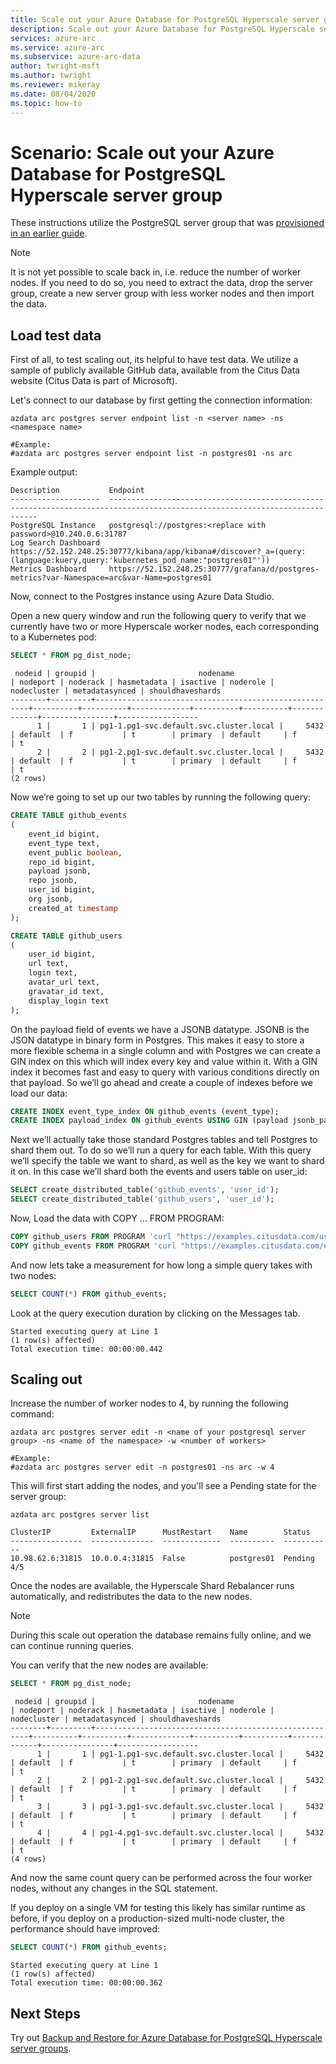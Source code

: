 ```yaml
---
title: Scale out your Azure Database for PostgreSQL Hyperscale server group
description: Scale out your Azure Database for PostgreSQL Hyperscale server group
services: azure-arc
ms.service: azure-arc
ms.subservice: azure-arc-data
author: twright-msft
ms.author: twright
ms.reviewer: mikeray
ms.date: 08/04/2020
ms.topic: how-to
---
```


# Scenario: Scale out your Azure Database for PostgreSQL Hyperscale server group

These instructions utilize the PostgreSQL server group that was [provisioned in an earlier guide](https://github.com/microsoft/Azure-data-services-on-Azure-Arc/blob/ctp2.0/scenarios/004-create-pghsaa-instance.md).

>[!NOTE]
> It is not yet possible to scale back in, i.e. reduce the number of worker nodes. If you need to do so, you need to extract the data, drop the server group, create a new server group with less worker nodes and then import the data.

## Load test data

First of all, to test scaling out, its helpful to have test data. We utilize a sample of publicly available GitHub data, available from the Citus Data website (Citus Data is part of Microsoft).

Let's connect to our database by first getting the connection information:

```terminal
azdata arc postgres server endpoint list -n <server name> -ns <namespace name>

#Example:
#azdata arc postgres server endpoint list -n postgres01 -ns arc
```

Example output:

```terminal
Description           Endpoint
--------------------  ----------------------------------------------------------------------------------------------------------------------------
PostgreSQL Instance   postgresql://postgres:<replace with password>@10.240.0.6:31787
Log Search Dashboard  https://52.152.248.25:30777/kibana/app/kibana#/discover?_a=(query:(language:kuery,query:'kubernetes_pod_name:"postgres01"'))
Metrics Dashboard     https://52.152.248.25:30777/grafana/d/postgres-metrics?var-Namespace=arc&var-Name=postgres01
```

Now, connect to the Postgres instance using Azure Data Studio.

Open a new query window and run the following query to verify that we currently have two or more Hyperscale worker nodes, each corresponding to a Kubernetes pod:

```sql
SELECT * FROM pg_dist_node;
```

```terminal
 nodeid | groupid |                       nodename                        | nodeport | noderack | hasmetadata | isactive | noderole | nodecluster | metadatasynced | shouldhaveshards
--------+---------+-------------------------------------------------------+----------+----------+-------------+----------+----------+-------------+----------------+------------------
      1 |       1 | pg1-1.pg1-svc.default.svc.cluster.local |     5432 | default  | f           | t        | primary  | default     | f              | t
      2 |       2 | pg1-2.pg1-svc.default.svc.cluster.local |     5432 | default  | f           | t        | primary  | default     | f              | t
(2 rows)
```

Now we’re going to set up our two tables by running the following query:

```sql
CREATE TABLE github_events
(
    event_id bigint,
    event_type text,
    event_public boolean,
    repo_id bigint,
    payload jsonb,
    repo jsonb,
    user_id bigint,
    org jsonb,
    created_at timestamp
);

CREATE TABLE github_users
(
    user_id bigint,
    url text,
    login text,
    avatar_url text,
    gravatar_id text,
    display_login text
);
```

On the payload field of events we have a JSONB datatype. JSONB is the JSON datatype in binary form in Postgres. This makes it easy to store a more flexible schema in a single column and with Postgres we can create a GIN index on this which will index every key and value within it. With a GIN index it becomes fast and easy to query with various conditions directly on that payload. So we’ll go ahead and create a couple of indexes before we load our data:

```sql
CREATE INDEX event_type_index ON github_events (event_type);
CREATE INDEX payload_index ON github_events USING GIN (payload jsonb_path_ops);
```

Next we’ll actually take those standard Postgres tables and tell Postgres to shard them out. To do so we’ll run a query for each table. With this query we’ll specify the table we want to shard, as well as the key we want to shard it on. In this case we’ll shard both the events and users table on user_id:

```sql
SELECT create_distributed_table('github_events', 'user_id');
SELECT create_distributed_table('github_users', 'user_id');
```

Now, Load the data with COPY ... FROM PROGRAM:

```sql
COPY github_users FROM PROGRAM 'curl "https://examples.citusdata.com/users.csv"' WITH ( FORMAT CSV );
COPY github_events FROM PROGRAM 'curl "https://examples.citusdata.com/events.csv"' WITH ( FORMAT CSV );
```

And now lets take a measurement for how long a simple query takes with two nodes:

```sql
SELECT COUNT(*) FROM github_events;
```

Look at the query execution duration by clicking on the Messages tab.

```terminal
Started executing query at Line 1
(1 row(s) affected)
Total execution time: 00:00:00.442
```

## Scaling out

Increase the number of worker nodes to 4, by running the following command:

```terminal
azdata arc postgres server edit -n <name of your postgresql server group> -ns <name of the namespace> -w <number of workers>

#Example:
#azdata arc postgres server edit -n postgres01 -ns arc -w 4
```

This will first start adding the nodes, and you'll see a Pending state for the server group:

```terminal
azdata arc postgres server list
```

```terminal
ClusterIP         ExternalIP      MustRestart    Name        Status
----------------  --------------  -------------  ----------  -----------
10.98.62.6:31815  10.0.0.4:31815  False          postgres01  Pending 4/5
```

Once the nodes are available, the Hyperscale Shard Rebalancer runs automatically, and redistributes the data to the new nodes.

> [!NOTE]
>  During this scale out operation the database remains fully online, and we can continue running queries.

You can verify that the new nodes are available:

```sql
SELECT * FROM pg_dist_node;
```

```terminal
 nodeid | groupid |                       nodename                        | nodeport | noderack | hasmetadata | isactive | noderole | nodecluster | metadatasynced | shouldhaveshards
--------+---------+-------------------------------------------------------+----------+----------+-------------+----------+----------+-------------+----------------+------------------
      1 |       1 | pg1-1.pg1-svc.default.svc.cluster.local |     5432 | default  | f           | t        | primary  | default     | f              | t
      2 |       2 | pg1-2.pg1-svc.default.svc.cluster.local |     5432 | default  | f           | t        | primary  | default     | f              | t
      3 |       3 | pg1-3.pg1-svc.default.svc.cluster.local |     5432 | default  | f           | t        | primary  | default     | f              | t
      4 |       4 | pg1-4.pg1-svc.default.svc.cluster.local |     5432 | default  | f           | t        | primary  | default     | f              | t
(4 rows)
```

And now the same count query can be performed across the four worker nodes, without any changes in the SQL statement.

If you deploy on a single VM for testing this likely has similar runtime as before, if you deploy on a production-sized multi-node cluster, the performance should have improved:

```sql
SELECT COUNT(*) FROM github_events;
```

```terminal
Started executing query at Line 1
(1 row(s) affected)
Total execution time: 00:00:00.362
```

## Next Steps

Try out [Backup and Restore for Azure Database for PostgreSQL Hyperscale server groups](backup-restore-postgresql-hyperscale.md).
